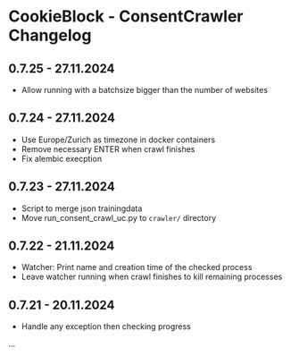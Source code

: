 # CookieBlock - ConsentCrawler Changelog

## 0.7.25 - 27.11.2024
* Allow running with a batchsize bigger than the number of websites

## 0.7.24 - 27.11.2024
* Use Europe/Zurich as timezone in docker containers
* Remove necessary ENTER when crawl finishes
* Fix alembic execption

## 0.7.23 - 27.11.2024
* Script to merge json trainingdata
* Move run_consent_crawl_uc.py to `crawler/` directory

## 0.7.22 - 21.11.2024
* Watcher: Print name and creation time of the checked process
* Leave watcher running when crawl finishes to kill remaining processes

## 0.7.21 - 20.11.2024
* Handle any exception then checking progress

...

